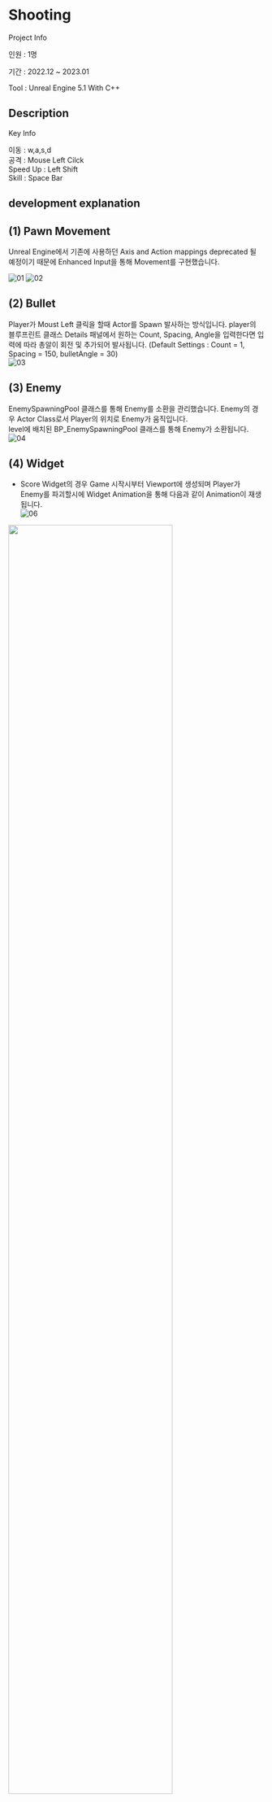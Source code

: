 Shooting
=============
Project Info

인원 : 1명

기간 : 2022.12 ~ 2023.01

Tool : Unreal Engine 5.1 With C++


Description
-------------
Key Info

이동 : w,a,s,d  
공격 : Mouse Left Cilck  
Speed Up : Left Shift  
Skill : Space Bar


development explanation
-------------
## (1) Pawn Movement  
Unreal Engine에서 기존에 사용하던 Axis and Action mappings deprecated 될 예정이기 때문에 Enhanced Input을 통해 Movement를 구현했습니다.  

![01](https://user-images.githubusercontent.com/49023743/218031643-727fefb8-ac76-455f-92be-abed6d32b501.PNG)
![02](https://user-images.githubusercontent.com/49023743/218031797-976d894b-b945-427e-ac6a-1ca10d43c004.PNG)



## (2) Bullet  
Player가 Moust Left 클릭을 할때 Actor를 Spawn 발사하는 방식입니다.
player의 블루프린트 클래스 Details 패널에서 원하는 Count, Spacing, Angle을 입력한다면 입력에 따라 총알이 회전 및 추가되어 발사됩니다.  (Default Settings : Count = 1, Spacing = 150, bulletAngle = 30)  
![03](https://user-images.githubusercontent.com/49023743/218033283-acfbe319-76d6-485d-93c6-df25485930ab.PNG)



## (3) Enemy  
EnemySpawningPool 클래스를 통해 Enemy를 소환을 관리했습니다. Enemy의 경우 Actor Class로서 Player의 위치로 Enemy가 움직입니다.  
level에 배치된 BP_EnemySpawningPool 클래스를 통해 Enemy가 소환됩니다.  
![04](https://user-images.githubusercontent.com/49023743/218037009-092b78f0-2931-4991-8553-b7e07a86d274.PNG)




## (4) Widget  
- Score Widget의 경우 Game 시작시부터 Viewport에 생성되며 Player가 Enemy를 파괴할시에 Widget Animation을 통해 다음과 같이 Animation이 재생됩니다.  
![06](https://user-images.githubusercontent.com/49023743/218037809-2f0172f0-b851-4a7e-80e3-fb479017fed6.PNG)

<img width="80%" src="https://user-images.githubusercontent.com/49023743/218042679-25333dc1-a8e5-4d3a-a221-6b3ee22fa857.gif"/>


- Game Over Widget의 경우 Player가 파괴되었을시 Viewport에 추가가 됩니다.  

![05](https://user-images.githubusercontent.com/49023743/218037785-7cdb7c99-54d6-4a51-9840-69d250cf8a9a.PNG)



## (5) Skill  
Space Bar 키를 누름으로써 Enemy를 삭제시킬 수 있습니다. (Draw Debug로 그려지는 Sphere 범위 안에 있는 모든 Enemy를 파괴시킵니다.)  
<img width="80%" src="https://user-images.githubusercontent.com/49023743/218042736-51b4c1df-37db-4d0d-8849-c447bca8ef32.gif"/>

